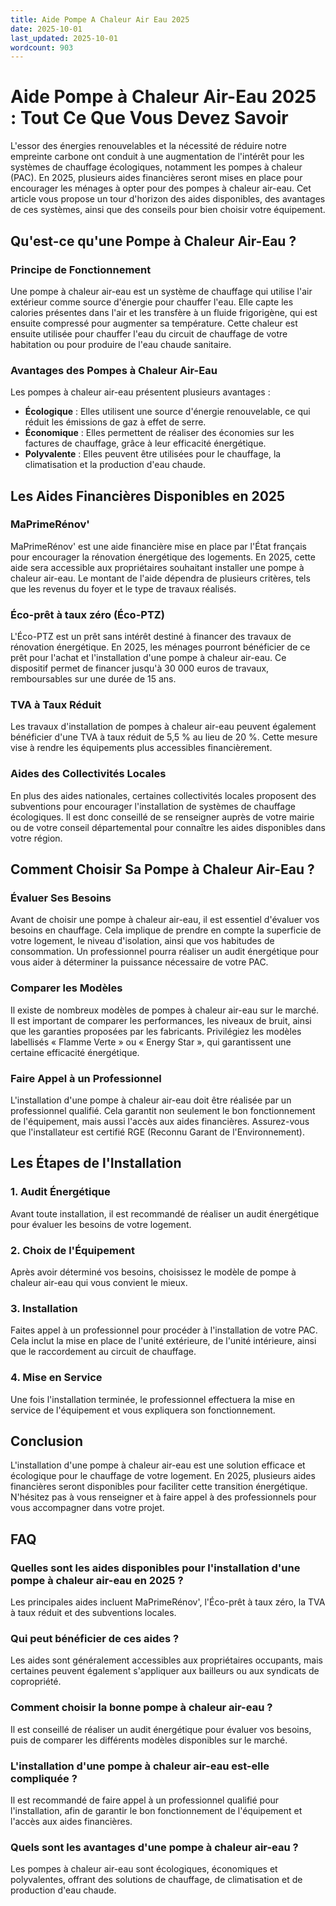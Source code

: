 ```yaml
---
title: Aide Pompe A Chaleur Air Eau 2025
date: 2025-10-01
last_updated: 2025-10-01
wordcount: 903
---
```


# Aide Pompe à Chaleur Air-Eau 2025 : Tout Ce Que Vous Devez Savoir

L'essor des énergies renouvelables et la nécessité de réduire notre empreinte carbone ont conduit à une augmentation de l'intérêt pour les systèmes de chauffage écologiques, notamment les pompes à chaleur (PAC). En 2025, plusieurs aides financières seront mises en place pour encourager les ménages à opter pour des pompes à chaleur air-eau. Cet article vous propose un tour d'horizon des aides disponibles, des avantages de ces systèmes, ainsi que des conseils pour bien choisir votre équipement.

## Qu'est-ce qu'une Pompe à Chaleur Air-Eau ?

### Principe de Fonctionnement

Une pompe à chaleur air-eau est un système de chauffage qui utilise l'air extérieur comme source d'énergie pour chauffer l'eau. Elle capte les calories présentes dans l'air et les transfère à un fluide frigorigène, qui est ensuite compressé pour augmenter sa température. Cette chaleur est ensuite utilisée pour chauffer l'eau du circuit de chauffage de votre habitation ou pour produire de l'eau chaude sanitaire.

### Avantages des Pompes à Chaleur Air-Eau

Les pompes à chaleur air-eau présentent plusieurs avantages :

- **Écologique** : Elles utilisent une source d'énergie renouvelable, ce qui réduit les émissions de gaz à effet de serre.
- **Économique** : Elles permettent de réaliser des économies sur les factures de chauffage, grâce à leur efficacité énergétique.
- **Polyvalente** : Elles peuvent être utilisées pour le chauffage, la climatisation et la production d'eau chaude.

## Les Aides Financières Disponibles en 2025

### MaPrimeRénov'

MaPrimeRénov' est une aide financière mise en place par l'État français pour encourager la rénovation énergétique des logements. En 2025, cette aide sera accessible aux propriétaires souhaitant installer une pompe à chaleur air-eau. Le montant de l'aide dépendra de plusieurs critères, tels que les revenus du foyer et le type de travaux réalisés. 

### Éco-prêt à taux zéro (Éco-PTZ)

L'Éco-PTZ est un prêt sans intérêt destiné à financer des travaux de rénovation énergétique. En 2025, les ménages pourront bénéficier de ce prêt pour l'achat et l'installation d'une pompe à chaleur air-eau. Ce dispositif permet de financer jusqu'à 30 000 euros de travaux, remboursables sur une durée de 15 ans.

### TVA à Taux Réduit

Les travaux d'installation de pompes à chaleur air-eau peuvent également bénéficier d'une TVA à taux réduit de 5,5 % au lieu de 20 %. Cette mesure vise à rendre les équipements plus accessibles financièrement.

### Aides des Collectivités Locales

En plus des aides nationales, certaines collectivités locales proposent des subventions pour encourager l'installation de systèmes de chauffage écologiques. Il est donc conseillé de se renseigner auprès de votre mairie ou de votre conseil départemental pour connaître les aides disponibles dans votre région.

## Comment Choisir Sa Pompe à Chaleur Air-Eau ?

### Évaluer Ses Besoins

Avant de choisir une pompe à chaleur air-eau, il est essentiel d'évaluer vos besoins en chauffage. Cela implique de prendre en compte la superficie de votre logement, le niveau d'isolation, ainsi que vos habitudes de consommation. Un professionnel pourra réaliser un audit énergétique pour vous aider à déterminer la puissance nécessaire de votre PAC.

### Comparer les Modèles

Il existe de nombreux modèles de pompes à chaleur air-eau sur le marché. Il est important de comparer les performances, les niveaux de bruit, ainsi que les garanties proposées par les fabricants. Privilégiez les modèles labellisés « Flamme Verte » ou « Energy Star », qui garantissent une certaine efficacité énergétique.

### Faire Appel à un Professionnel

L'installation d'une pompe à chaleur air-eau doit être réalisée par un professionnel qualifié. Cela garantit non seulement le bon fonctionnement de l'équipement, mais aussi l'accès aux aides financières. Assurez-vous que l'installateur est certifié RGE (Reconnu Garant de l'Environnement).

## Les Étapes de l'Installation

### 1. Audit Énergétique

Avant toute installation, il est recommandé de réaliser un audit énergétique pour évaluer les besoins de votre logement.

### 2. Choix de l'Équipement

Après avoir déterminé vos besoins, choisissez le modèle de pompe à chaleur air-eau qui vous convient le mieux.

### 3. Installation

Faites appel à un professionnel pour procéder à l'installation de votre PAC. Cela inclut la mise en place de l'unité extérieure, de l'unité intérieure, ainsi que le raccordement au circuit de chauffage.

### 4. Mise en Service

Une fois l'installation terminée, le professionnel effectuera la mise en service de l'équipement et vous expliquera son fonctionnement.

## Conclusion

L'installation d'une pompe à chaleur air-eau est une solution efficace et écologique pour le chauffage de votre logement. En 2025, plusieurs aides financières seront disponibles pour faciliter cette transition énergétique. N'hésitez pas à vous renseigner et à faire appel à des professionnels pour vous accompagner dans votre projet.

## FAQ

### Quelles sont les aides disponibles pour l'installation d'une pompe à chaleur air-eau en 2025 ?

Les principales aides incluent MaPrimeRénov', l'Éco-prêt à taux zéro, la TVA à taux réduit et des subventions locales.

### Qui peut bénéficier de ces aides ?

Les aides sont généralement accessibles aux propriétaires occupants, mais certaines peuvent également s'appliquer aux bailleurs ou aux syndicats de copropriété.

### Comment choisir la bonne pompe à chaleur air-eau ?

Il est conseillé de réaliser un audit énergétique pour évaluer vos besoins, puis de comparer les différents modèles disponibles sur le marché.

### L'installation d'une pompe à chaleur air-eau est-elle compliquée ?

Il est recommandé de faire appel à un professionnel qualifié pour l'installation, afin de garantir le bon fonctionnement de l'équipement et l'accès aux aides financières.

### Quels sont les avantages d'une pompe à chaleur air-eau ?

Les pompes à chaleur air-eau sont écologiques, économiques et polyvalentes, offrant des solutions de chauffage, de climatisation et de production d'eau chaude.